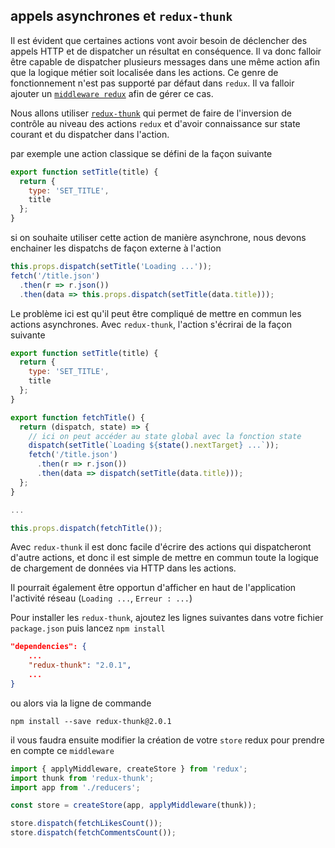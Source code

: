 ## appels asynchrones et `redux-thunk`

Il est évident que certaines actions vont avoir besoin de déclencher des appels HTTP et de dispatcher un résultat en conséquence. Il va donc falloir être capable de dispatcher plusieurs messages dans une même action afin que la logique métier soit localisée dans les actions.
Ce genre de fonctionnement n'est pas supporté par défaut dans `redux`. Il va falloir ajouter un [`middleware redux`](http://redux.js.org/docs/advanced/Middleware.html) afin de gérer ce cas.

Nous allons utiliser [`redux-thunk`](https://github.com/gaearon/redux-thunk) qui permet de faire de l'inversion de contrôle au niveau des actions `redux` et d'avoir connaissance sur state courant et du dispatcher dans l'action.

par exemple une action classique se défini de la façon suivante

```javascript
export function setTitle(title) {
  return {
    type: 'SET_TITLE',
    title
  };
}
```

si on souhaite utiliser cette action de manière asynchrone, nous devons enchainer les dispatchs de façon externe à l'action

```javascript
this.props.dispatch(setTitle('Loading ...'));
fetch('/title.json')
  .then(r => r.json())
  .then(data => this.props.dispatch(setTitle(data.title)));
```

Le problème ici est qu'il peut être compliqué de mettre en commun les actions asynchrones. Avec `redux-thunk`, l'action s'écrirai de la façon suivante

```javascript
export function setTitle(title) {
  return {
    type: 'SET_TITLE',
    title
  };
}

export function fetchTitle() {
  return (dispatch, state) => {
    // ici on peut accéder au state global avec la fonction state
    dispatch(setTitle(`Loading ${state().nextTarget} ...`));
    fetch('/title.json')
      .then(r => r.json())
      .then(data => dispatch(setTitle(data.title)));
  };
}

...

this.props.dispatch(fetchTitle());
```

Avec `redux-thunk` il est donc facile d'écrire des actions qui dispatcheront d'autre actions, et donc il est simple de mettre en commun toute la logique de chargement de données via HTTP dans les actions.

Il pourrait également être opportun d'afficher en haut de l'application l'activité réseau (`Loading ...`, `Erreur : ...`)

Pour installer les `redux-thunk`, ajoutez les lignes suivantes dans votre fichier `package.json` puis lancez `npm install`

```json
"dependencies": {
    ...
    "redux-thunk": "2.0.1",
    ...
}
```

ou alors via la ligne de commande

```
npm install --save redux-thunk@2.0.1
```

il vous faudra ensuite modifier la création de votre `store` redux pour prendre en compte ce `middleware`

```javascript
import { applyMiddleware, createStore } from 'redux';
import thunk from 'redux-thunk';
import app from './reducers';

const store = createStore(app, applyMiddleware(thunk));

store.dispatch(fetchLikesCount());
store.dispatch(fetchCommentsCount());
```
